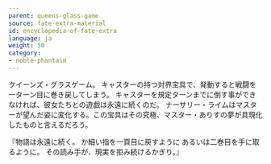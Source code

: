 ```yaml
---
parent: queens-glass-game
source: fate-extra-material
id: encyclopedia-of-fate-extra
language: ja
weight: 50
category:
- noble-phantasm
---
```


クイーンズ・グラスゲーム。
キャスターの持つ対界宝具で、発動すると戦闘を一ターン目に巻き戻してしまう。
キャスターを規定ターンまでに倒す事ができなければ、彼女たちとの遊戯は永遠に続くのだ。
ナーサリー・ライムはマスターが望んだ姿に変化する。この宝具はその究極、マスター・ありすの夢が具現化したものと言えるだろう。

『物語は永遠に続く。
か細い指を一頁目に戻すように
あるいは二巻目を手に取るように。
その読み手が、現実を拒み続けるかぎり。』
